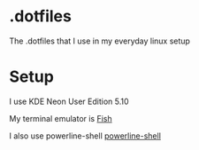 # .dotfiles
The .dotfiles that I use in my everyday linux setup

# Setup
I use KDE Neon User Edition 5.10

My terminal emulator is [Fish](https://fishshell.com/)

I also use powerline-shell [powerline-shell](https://github.com/banga/powerline-shell)
